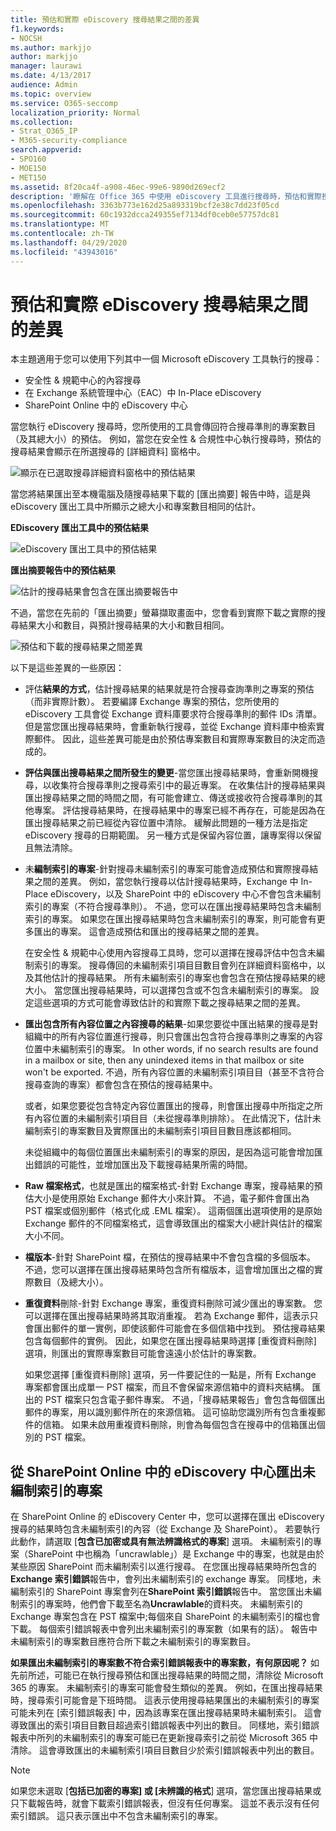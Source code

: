 ```yaml
---
title: 預估和實際 eDiscovery 搜尋結果之間的差異
f1.keywords:
- NOCSH
ms.author: markjjo
author: markjjo
manager: laurawi
ms.date: 4/13/2017
audience: Admin
ms.topic: overview
ms.service: O365-seccomp
localization_priority: Normal
ms.collection:
- Strat_O365_IP
- M365-security-compliance
search.appverid:
- SPO160
- MOE150
- MET150
ms.assetid: 8f20ca4f-a908-46ec-99e6-9890d269ecf2
description: '瞭解在 Office 365 中使用 eDiscovery 工具進行搜尋時，預估和實際搜尋結果可能會有所不同的原因。 '
ms.openlocfilehash: 3363b773e162d25a893319bcf2e38c7dd23f05cd
ms.sourcegitcommit: 60c1932dcca249355ef7134df0ceb0e57757dc81
ms.translationtype: MT
ms.contentlocale: zh-TW
ms.lasthandoff: 04/29/2020
ms.locfileid: "43943016"
---
```

# <a name="differences-between-estimated-and-actual-ediscovery-search-results"></a>預估和實際 eDiscovery 搜尋結果之間的差異

本主題適用于您可以使用下列其中一個 Microsoft eDiscovery 工具執行的搜尋： 

- 安全性 & 規範中心的內容搜尋  <br/>  
- 在 Exchange 系統管理中心（EAC）中 In-Place eDiscovery  <br/>  
- SharePoint Online 中的 eDiscovery 中心  <br/> 
   
當您執行 eDiscovery 搜尋時，您所使用的工具會傳回符合搜尋準則的專案數目（及其總大小）的預估。 例如，當您在安全性 & 合規性中心執行搜尋時，預估的搜尋結果會顯示在所選搜尋的 [詳細資料] 窗格中。
  
![顯示在已選取搜尋詳細資料窗格中的預估結果](../media/74e4ce83-40be-41a9-b60f-5ad447e79fe4.png)
  
當您將結果匯出至本機電腦及隨搜尋結果下載的 [匯出摘要] 報告中時，這是與 eDiscovery 匯出工具中所顯示之總大小和專案數目相同的估計。
  
**EDiscovery 匯出工具中的預估結果**

![eDiscovery 匯出工具中的預估結果](../media/d34312a5-0ee6-49aa-9460-7ea0015a6e66.png)
  
**匯出摘要報告中的預估結果**

![估計的搜尋結果會包含在匯出摘要報告中](../media/44b579da-86c2-4f33-81b5-84d604003eda.png)
  
不過，當您在先前的「匯出摘要」螢幕擷取畫面中，您會看到實際下載之實際的搜尋結果大小和數目，與預計搜尋結果的大小和數目相同。 
  
![預估和下載的搜尋結果之間差異](../media/84aef318-230f-430d-9d9e-02f21342d364.png)
  
以下是這些差異的一些原因：
  
- 評估**結果的方式**，估計搜尋結果的結果就是符合搜尋查詢準則之專案的預估（而非實際計數）。 若要編譯 Exchange 專案的預估，您所使用的 eDiscovery 工具會從 Exchange 資料庫要求符合搜尋準則的郵件 IDs 清單。 但是當您匯出搜尋結果時，會重新執行搜尋，並從 Exchange 資料庫中檢索實際郵件。 因此，這些差異可能是由於預估專案數目和實際專案數目的決定而造成的。 
    
- **評估與匯出搜尋結果之間所發生的變更**-當您匯出搜尋結果時，會重新開機搜尋，以收集符合搜尋準則之搜尋索引中的最近專案。 在收集估計的搜尋結果與匯出搜尋結果之間的時間之間，有可能會建立、傳送或接收符合搜尋準則的其他專案。 評估搜尋結果時，在搜尋結果中的專案已經不再存在，可能是因為在匯出搜尋結果之前已經從內容位置中清除。 緩解此問題的一種方法是指定 eDiscovery 搜尋的日期範圍。 另一種方式是保留內容位置，讓專案得以保留且無法清除。 
    
- 未**編制索引的專案**-針對搜尋未編制索引的專案可能會造成預估和實際搜尋結果之間的差異。 例如，當您執行搜尋以估計搜尋結果時，Exchange 中 In-Place eDiscovery，以及 SharePoint 中的 eDiscovery 中心不會包含未編制索引的專案（不符合搜尋準則）。 不過，您可以在匯出搜尋結果時包含未編制索引的專案。 如果您在匯出搜尋結果時包含未編制索引的專案，則可能會有更多匯出的專案。 這會造成預估和匯出的搜尋結果之間的差異。 
    
    在安全性 & 規範中心使用內容搜尋工具時，您可以選擇在搜尋評估中包含未編制索引的專案。 搜尋傳回的未編制索引項目目數目會列在詳細資料窗格中，以及其他估計的搜尋結果。 所有未編制索引的專案也會包含在預估搜尋結果的總大小。 當您匯出搜尋結果時，可以選擇包含或不包含未編制索引的專案。 設定這些選項的方式可能會導致估計的和實際下載之搜尋結果之間的差異。 
    
- **匯出包含所有內容位置之內容搜尋的結果**-如果您要從中匯出結果的搜尋是對組織中的所有內容位置進行搜尋，則只會匯出包含符合搜尋準則之專案的內容位置中未編制索引的專案。 In other words, if no search results are found in a mailbox or site, then any unindexed items in that mailbox or site won't be exported. 不過，所有內容位置的未編制索引項目目（甚至不含符合搜尋查詢的專案）都會包含在預估的搜尋結果中。 
    
    或者，如果您要從包含特定內容位置匯出的搜尋，則會匯出搜尋中所指定之所有內容位置的未編制索引項目目（未從搜尋準則排除）。 在此情況下，估計未編制索引的專案數目及實際匯出的未編制索引項目目數目應該都相同。
    
    未從組織中的每個位置匯出未編制索引的專案的原因，是因為這可能會增加匯出錯誤的可能性，並增加匯出及下載搜尋結果所需的時間。
    
- **Raw 檔案格式**，也就是匯出的檔案格式-針對 Exchange 專案，搜尋結果的預估大小是使用原始 Exchange 郵件大小來計算。 不過，電子郵件會匯出為 PST 檔案或個別郵件（格式化成 .EML 檔案）。 這兩個匯出選項使用的是原始 Exchange 郵件的不同檔案格式，這會導致匯出的檔案大小總計與估計的檔案大小不同。 
    
- **檔版本**-針對 SharePoint 檔，在預估的搜尋結果中不會包含檔的多個版本。 不過，您可以選擇在匯出搜尋結果時包含所有檔版本，這會增加匯出之檔的實際數目（及總大小）。 
    
- **重復資料**刪除-針對 Exchange 專案，重復資料刪除可減少匯出的專案數。 您可以選擇在匯出搜尋結果時將其取消重複。 若為 Exchange 郵件，這表示只會匯出郵件的單一實例，即使該郵件可能會在多個信箱中找到。 預估搜尋結果包含每個郵件的實例。 因此，如果您在匯出搜尋結果時選擇 [重復資料刪除] 選項，則匯出的實際專案數目可能會遠遠小於估計的專案數。 
    
    如果您選擇 [重復資料刪除] 選項，另一件要記住的一點是，所有 Exchange 專案都會匯出成單一 PST 檔案，而且不會保留來源信箱中的資料夾結構。 匯出的 PST 檔案只包含電子郵件專案。 不過，「搜尋結果報告」會包含每個匯出郵件的專案，用以識別郵件所在的來源信箱。 這可協助您識別所有包含重複郵件的信箱。 如果未啟用重複資料刪除，則會為每個包含在搜尋中的信箱匯出個別的 PST 檔案。 
    
## <a name="exporting-unindexed-items-from-the-ediscovery-center-in-sharepoint-online"></a>從 SharePoint Online 中的 eDiscovery 中心匯出未編制索引的專案

在 SharePoint Online 的 eDiscovery Center 中，您可以選擇在匯出 eDiscovery 搜尋的結果時包含未編制索引的內容（從 Exchange 及 SharePoint）。 若要執行此動作，請選取 [**包含已加密或具有無法辨識格式的專案**] 選項。 未編制索引的專案（SharePoint 中也稱為「uncrawlable」）是 Exchange 中的專案，也就是由於某些原因 SharePoint 而未編制索引以進行搜尋。 在您匯出搜尋結果時所包含的**Exchange 索引錯誤**報告中，會列出未編制索引的 exchange 專案。 同樣地，未編制索引的 SharePoint 專案會列在**SharePoint 索引錯誤**報告中。 當您匯出未編制索引的專案時，他們會下載至名為**Uncrawlable**的資料夾。 未編制索引的 Exchange 專案包含在 PST 檔案中;每個來自 SharePoint 的未編制索引的檔也會下載。 每個索引錯誤報表中會列出未編制索引的專案數（如果有的話）。 報告中未編制索引的專案數目應符合所下載之未編制索引的專案數目。 
  
 **如果匯出未編制索引的專案數不符合索引錯誤報表中的專案數，有何原因呢？** 如先前所述，可能已在執行搜尋預估和匯出搜尋結果的時間之間，清除從 Microsoft 365 的專案。 未編制索引的專案可能會發生類似的差異。 例如，在匯出搜尋結果時，搜尋索引可能會是下班時間。 這表示使用搜尋結果匯出的未編制索引的專案可能未列在 [索引錯誤報表] 中，因為該專案在匯出搜尋結果時未編制索引。 這會導致匯出的索引項目目數目超過索引錯誤報表中列出的數目。 同樣地，索引錯誤報表中所列的未編制索引的專案可能已在更新搜尋索引之前從 Microsoft 365 中清除。 這會導致匯出的未編制索引項目目數目少於索引錯誤報表中列出的數目。 
  
> [!NOTE]
> 如果您未選取 [**包括已加密的專案] 或 [未辨識的格式**] 選項，當您匯出搜尋結果或只下載報告時，就會下載索引錯誤報表，但沒有任何專案。 這並不表示沒有任何索引錯誤。 這只表示匯出中不包含未編制索引的專案。 
  

